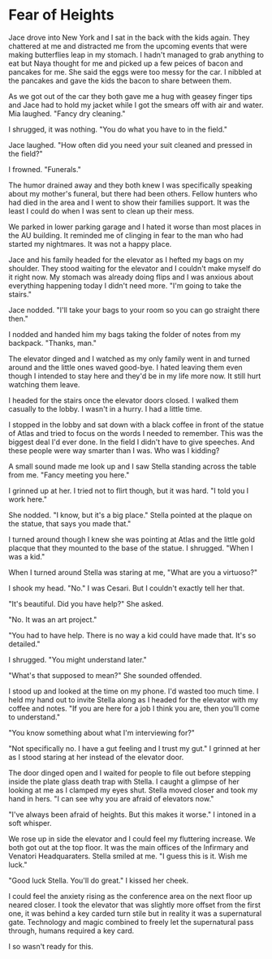 # Fear of Heights

Jace drove into New York and I sat in the back with the kids again.  They chattered at me and distracted me from the upcoming events that were making butterflies leap in my stomach.  I hadn't managed to grab anything to eat but Naya thought for me and picked up a few peices of bacon and pancakes for me.  She said the eggs were too messy for the car.  I nibbled at the pancakes and gave the kids the bacon to share between them.  

As we got out of the car they both gave me a hug with geasey finger tips and Jace had to hold my jacket while I got the smears off with air and water.  Mia laughed.  "Fancy dry cleaning."

I shrugged, it was nothing.  "You do what you have to in the field."

Jace laughed.  "How often did you need your suit cleaned and pressed in the field?"

I frowned.  "Funerals."

The humor drained away and they both knew I was specifically speaking about my mother's funeral, but there had been others.  Fellow hunters who had died in the area and I went to show their families support.  It was the least I could do when I was sent to clean up their mess.

We parked in lower parking garage and I hated it worse than most places in the AU building.  It reminded me of clinging in fear to the man who had started my nightmares.  It was not a happy place.

Jace and his family headed for the elevator as I hefted my bags on my shoulder.  They stood waiting for the elevator and I couldn't make myself do it right now.  My stomach was already doing flips and I was anxious about everything happening today I didn't need more.  "I'm going to take the stairs."

Jace nodded.  "I'll take your bags to your room so you can go straight there then."

I nodded and handed him my bags taking the folder of notes from my backpack.  "Thanks, man."

The elevator dinged and I watched as my only family went in and turned around and the little ones waved good-bye.  I hated leaving them even though I intended to stay here and they'd be in my life more now.  It still hurt watching them leave.

I headed for the stairs once the elevator doors closed.  I walked them casually to the lobby.  I wasn't in a hurry.  I had a little time.

I stopped in the lobby and sat down with a black coffee in front of the statue of Atlas and tried to focus on the words I needed to remember.  This was the biggest deal I'd ever done.  In the field I didn't have to give speeches.  And these people were way smarter than I was.  Who was I kidding?

A small sound made me look up and I saw Stella standing across the table from me.  "Fancy meeting you here."

I grinned up at her.  I tried not to flirt though, but it was hard.  "I told you I work here."

She nodded.  "I know, but it's a big place."  Stella pointed at the plaque on the statue, that says you made that."

I turned around though I knew she was pointing at Atlas and the little gold placque that they mounted to the base of the statue.  I shrugged.  "When I was a kid."

When I turned around Stella was staring at me, "What are you a virtuoso?"

I shook my head. "No."  I was Cesari.  But I couldn't exactly tell her that.

"It's beautiful.  Did you have help?"  She asked.

"No. It was an art project."

"You had to have help.  There is no way a kid could have made that.  It's so detailed."

I shrugged.  "You might understand later."

"What's that supposed to mean?"  She sounded offended.

I stood up and looked at the time on my phone.  I'd wasted too much time.  I held my hand out to invite Stella along as I headed for the elevator with my coffee and notes.  "If you are here for a job I think you are, then you'll come to understand."

"You know something about what I'm interviewing for?"

"Not specifically no.  I have a gut feeling and I trust my gut."  I grinned at her as I stood staring at her instead of the elevator door.  

The door dinged open and I waited for people to file out before stepping inside the plate glass death trap with Stella.  I caught a glimpse of her looking at me as I clamped my eyes shut.  Stella moved closer and took my hand in hers.  "I can see why you are afraid of elevators now."

"I've always been afraid of heights.  But this makes it worse."  I intoned in a soft whisper.  

We rose up in side the elevator and I could feel my fluttering increase.  We both got out at the top floor.  It was the main offices of the Infirmary and Venatori Headquaraters.  Stella smiled at me.  "I guess this is it.  Wish me luck."

"Good luck Stella.  You'll do great."  I kissed her cheek.

I could feel the anxiety rising as the conference area on the next floor up neared closer.  I took the elevator that was slightly more offset from the first one, it was behind a key carded turn stile but in reality it was a supernatural gate.  Technology and magic combined to freely let the supernatural pass through, humans required a key card.

I so wasn't ready for this.